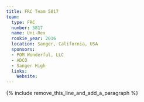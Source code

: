 ```yaml
---
title: FRC Team 5817
team:
  type: FRC
  number: 5817
  name: Uni-Rex
  rookie_year: 2016
  location: Sanger, California, USA
  sponsors:
  - POM Wonderful, LLC
  - ADCO
  - Sanger High
  links:
    Website:
---
```


{% include remove_this_line_and_add_a_paragraph %}